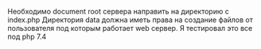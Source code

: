 Необходимо document root сервера направить на директорию с index.php
Директория data должна иметь права на создание файлов от пользователя под 
которым работает web сервер.
Я тестировал это все под php 7.4
